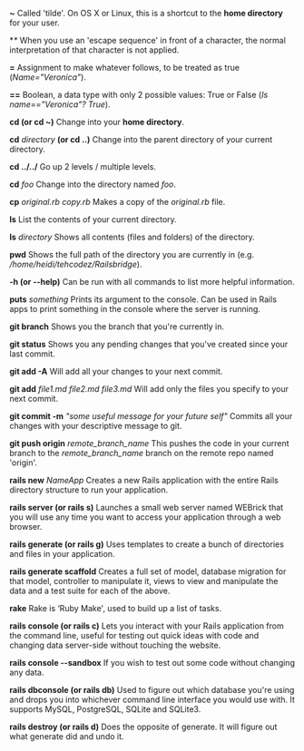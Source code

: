 **~**  Called 'tilde'. On OS X or Linux, this is a shortcut to the **home directory** for your user.

**\**  When you use an 'escape sequence' in front of a character, the normal interpretation of that character is not applied.

**=**  Assignment to make whatever follows, to be treated as true (_Name="Veronica"_).

**==**  Boolean, a data type with only 2 possible values: True or False (_Is name=="Veronica"? True_).


**cd (or cd ~)**  Change into your **home directory**.

**cd** _directory_ **(or cd ..)**  Change into the parent directory of your current directory.

**cd ../../**  Go up 2 levels / multiple levels.

**cd** _foo_  Change into the directory named _foo_.

**cp** _original.rb copy.rb_  Makes a copy of the _original.rb_ file.

**ls**  List the contents of your current directory.

**ls** _directory_  Shows all contents (files and folders) of the directory.

**pwd**  Shows the full path of the directory you are currently in (e.g. _/home/heidi/tehcodez/Railsbridge_).

**-h (or --help)**  Can be run with all commands to list more helpful information.

**puts** _something_  Prints its argument to the console. Can be used in Rails apps to print something in the console where the server is running.


**git branch**  Shows you the branch that you're currently in.

**git status**  Shows you any pending changes that you've created since your last commit.

**git add -A**  Will add all your changes to your next commit.

**git add** _file1.md file2.md file3.md_  Will add only the files you specify to your next commit.

**git commit -m** _"some useful message for your future self"_  Commits all your changes with your descriptive message to git.

**git push origin** <i>remote\_branch\_name</i>  This pushes the code in your current branch to the <i>remote\_branch\_name</i> branch on the remote repo named 'origin'.


**rails new** _NameApp_  Creates a new Rails application with the entire Rails directory structure to run your application.

**rails server (or rails s)**  Launches a small web server named WEBrick that you will use any time you want to access your application through a web browser.

**rails generate (or rails g)**  Uses templates to create a bunch of directories and files in your application.

**rails generate scaffold**  Creates a full set of model, database migration for that model, controller to manipulate it, views to view and manipulate the data and a test suite for each of the above.

**rake**  Rake is ‘Ruby Make', used to build up a list of tasks.

**rails console (or rails c)** Lets you interact with your Rails application from the command line, useful for testing out quick ideas with code and changing data server-side without touching the website.

**rails console --sandbox**  If you wish to test out some code without changing any data.

**rails dbconsole (or rails db)**  Used to figure out which database you're using and drops you into whichever command line interface you would use with.  It supports MySQL, PostgreSQL, SQLite and SQLite3.

**rails destroy (or rails d)**  Does the opposite of generate.  It will figure out what generate did and undo it.
